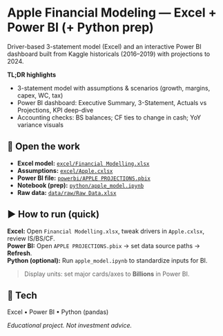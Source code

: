 # Apple Financial Modeling — Excel + Power BI (+ Python prep)

Driver-based 3-statement model (Excel) and an interactive Power BI dashboard built from Kaggle historicals (2016–2019) with projections to 2024.

**TL;DR highlights**
- 3-statement model with assumptions & scenarios (growth, margins, capex, WC, tax)
- Power BI dashboard: Executive Summary, 3-Statement, Actuals vs Projections, KPI deep-dive
- Accounting checks: BS balances; CF ties to change in cash; YoY variance visuals

## 📂 Open the work
- **Excel model:** [`excel/Financial Modelling.xlsx`](Excel/Financial%20Modelling.xlsx)  
- **Assumptions:** [`excel/Apple.cxlsx`](Excel/Apple.xlsx)  
- **Power BI file:** [`powerbi/APPLE PROJECTIONS.pbix`](powerbi/APPLE%20PROJECTIONS.pbix)  
- **Notebook (prep):** [`python/apple_model.ipynb`](python/apple_model.ipynb)  
- **Raw data:** [`data/raw/Raw Data.xlsx`](Excel/Raw%20Data.xlsx)

## ▶️ How to run (quick)
**Excel:** Open `Financial Modelling.xlsx`, tweak drivers in `Apple.cxlsx`, review IS/BS/CF.  
**Power BI:** Open `APPLE PROJECTIONS.pbix` → set data source paths → **Refresh**.  
**Python (optional):** Run `apple_model.ipynb` to standardize inputs for BI.

> Display units: set major cards/axes to **Billions** in Power BI.

## 🧰 Tech
Excel • Power BI • Python (pandas)

*Educational project. Not investment advice.*
